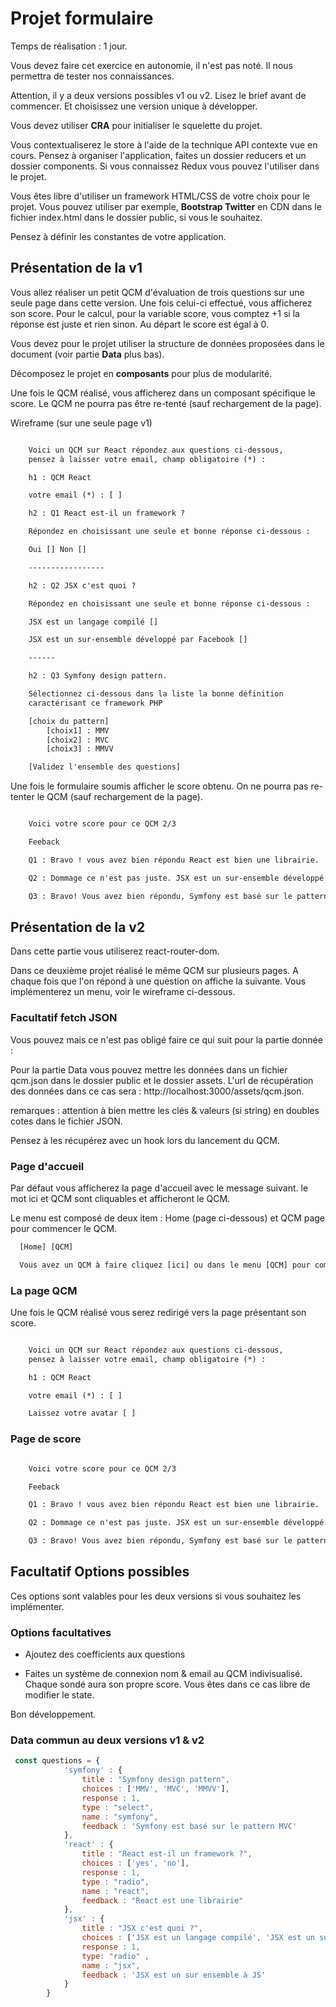 # Projet formulaire

Temps de réalisation : 1 jour.

Vous devez faire cet exercice en autonomie, il n'est pas noté. Il nous permettra de tester nos connaissances.

Attention, il y a deux versions possibles v1 ou v2. Lisez le brief avant de commencer. Et choisissez une version unique à développer.

Vous devez utiliser **CRA** pour initialiser le squelette du projet.

Vous contextualiserez le store à l'aide de la technique API contexte vue en cours. Pensez à organiser l'application, faites un dossier reducers et un dossier components. Si vous connaissez Redux vous pouvez l'utiliser dans le projet.

Vous êtes libre d'utiliser un framework HTML/CSS de votre choix pour le projet. Vous pouvez utiliser par exemple, **Bootstrap Twitter** en CDN dans le fichier index.html dans le dossier public, si vous le souhaitez.

Pensez à définir les constantes de votre application.

## Présentation de la v1

Vous allez réaliser un petit QCM d'évaluation de trois questions sur une seule page dans cette version. Une fois celui-ci effectué, vous afficherez son score. Pour le calcul, pour la variable score, vous comptez +1 si la réponse est juste et rien sinon. Au départ le score est égal à 0.

Vous devez pour le projet utiliser la structure de données proposées dans le document (voir partie **Data** plus bas).

Décomposez le projet en **composants** pour plus de modularité.

Une fois le QCM réalisé, vous afficherez dans un composant spécifique le score. Le QCM ne pourra pas être re-tenté (sauf rechargement de la page).

Wireframe (sur une seule page v1)

```txt

    Voici un QCM sur React répondez aux questions ci-dessous,
    pensez à laisser votre email, champ obligatoire (*) :

    h1 : QCM React

    votre email (*) : [ ]

    h2 : Q1 React est-il un framework ?

    Répondez en choisissant une seule et bonne réponse ci-dessous :

    Oui [] Non []

    -----------------

    h2 : Q2 JSX c'est quoi ?

    Répondez en choisissant une seule et bonne réponse ci-dessous :

    JSX est un langage compilé []

    JSX est un sur-ensemble développé par Facebook []

    ------

    h2 : Q3 Symfony design pattern.

    Sélectionnez ci-dessous dans la liste la bonne définition
    caractérisant ce framework PHP

    [choix du pattern]
        [choix1] : MMV
        [choix2] : MVC
        [choix3] : MMVV

    [Validez l'ensemble des questions]

```

Une fois le formulaire soumis afficher le score obtenu. On ne pourra pas re-tenter le QCM (sauf rechargement de la page).

```txt

    Voici votre score pour ce QCM 2/3

    Feeback

    Q1 : Bravo ! vous avez bien répondu React est bien une librairie.

    Q2 : Dommage ce n'est pas juste. JSX est un sur-ensemble développé par Facebook.

    Q3 : Bravo! Vous avez bien répondu, Symfony est basé sur le pattern MVC.

```

## Présentation de la v2

Dans cette partie vous utiliserez react-router-dom.

Dans ce deuxième projet réalisé le même QCM sur plusieurs pages. A chaque fois que l'on répond à une question on affiche la suivante. Vous implémenterez un menu, voir le wireframe ci-dessous.

### Facultatif fetch JSON

Vous pouvez mais ce n'est pas obligé faire ce qui suit pour la partie donnée :

Pour la partie Data vous pouvez mettre les données dans un fichier qcm.json dans le dossier public et le dossier assets. L'url de récupération des données dans ce cas sera : http://localhost:3000/assets/qcm.json.

remarques : attention à bien mettre les clés & valeurs (si string) en doubles cotes dans le fichier JSON.

Pensez à les récupérez avec un hook lors du lancement du QCM.

### Page d'accueil

Par défaut vous afficherez la page d'accueil avec le message suivant. le mot ici et QCM sont cliquables et afficheront le QCM.

Le menu est composé de deux item : Home (page ci-dessous) et QCM page pour commencer le QCM.

```txt
  [Home] [QCM]

  Vous avez un QCM à faire cliquez [ici] ou dans le menu [QCM] pour commencer.

```

### La page QCM

Une fois le QCM réalisé vous serez redirigé vers la page présentant son score.

```txt

    Voici un QCM sur React répondez aux questions ci-dessous,
    pensez à laisser votre email, champ obligatoire (*) :

    h1 : QCM React

    votre email (*) : [ ]

    Laissez votre avatar [ ]
```

### Page de score 

```txt

    Voici votre score pour ce QCM 2/3

    Feeback

    Q1 : Bravo ! vous avez bien répondu React est bien une librairie.

    Q2 : Dommage ce n'est pas juste. JSX est un sur-ensemble développé par Facebook.

    Q3 : Bravo! Vous avez bien répondu, Symfony est basé sur le pattern MVC.

```

## Facultatif Options possibles 

Ces options sont valables pour les deux versions si vous souhaitez les implémenter.

### Options facultatives

- Ajoutez des coefficients aux questions 

- Faites un système de connexion nom & email au QCM indivisualisé. Chaque sondé aura son propre score. Vous êtes dans ce cas libre de modifier le state. 

Bon développement.

### Data commun au deux versions v1 & v2

```js
 const questions = {
            'symfony' : {
                title : "Symfony design pattern", 
                choices : ['MMV', 'MVC', 'MMVV'], 
                response : 1, 
                type : "select",
                name : "symfony",
                feedback : 'Symfony est basé sur le pattern MVC'
            },
            'react' : {
                title : "React est-il un framework ?", 
                choices : ['yes', 'no'], 
                response : 1, 
                type : "radio",
                name : "react",
                feedback : "React est une librairie"
            },
            'jsx' : {
                title : "JSX c'est quoi ?", 
                choices : ['JSX est un langage compilé', 'JSX est un sur-ensemble développé par Facebook'], 
                response : 1, 
                type: "radio" ,
                name : "jsx",
                feedback : 'JSX est un sur ensemble à JS'
            }
        }

```